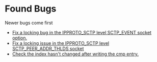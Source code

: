 # Found Bugs

Newer bugs come first

- [Fix a locking bug in the IPPROTO_SCTP level SCTP_EVENT socket option.](https://reviews.freebsd.org/rS343954)
- [Fix a locking issue in the IPPROTO_SCTP level SCTP_PEER_ADDR_THLDS socket](https://reviews.freebsd.org/rS343960)
- [Check the index hasn't changed after writing the cmp entry.](https://reviews.freebsd.org/rS344517)
